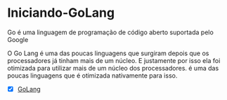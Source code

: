 # Iniciando-GoLang
 Go é uma linguagem de programação de código aberto suportada pelo Google
 
 
 O Go Lang é uma das poucas linguagens que surgiram depois que os processadores já tinham mais de um núcleo.  E justamente por isso ela foi otimizada para utilizar mais de um núcleo dos processadores.  é uma das poucas linguagens que é otimizada nativamente para isso.

 - [x] [GoLang](https://go.dev/)
